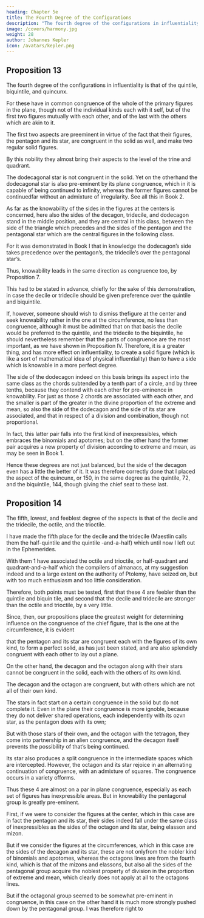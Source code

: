 ```yaml
---
heading: Chapter 5e
title: The Fourth Degree of the Configurations
description: "The fourth degree of the configurations in influentiality is that of the quintile, biquintile, and quincunx"
image: /covers/harmony.jpg
weight: 28
author: Johannes Kepler
icon: /avatars/kepler.png
---
```




## Proposition 13

The fourth degree of the configurations in influentiality is that of the quintile, biquintile, and quincunx.

For these have in common congruence of the whole of the primary figures in the plane, though not of the individual kinds each with it self, but of the first two figures mutually with each other, and of the last with the others which are akin to it. 

The first two aspects are preeminent in virtue of the fact that their figures, the pentagon and its star, are congruent in the solid as well, and make two regular solid figures. 

By this nobility they almost bring their aspects to the level of the trine and quadrant. 

The dodecagonal star is not congruent in the solid. Yet on the otherhand the dodecagonal star is also pre-eminent by its plane congruence, which in it is capable of being continued to infinity, whereas the former figures cannot be continuedfar without an admixture of irregularity. See all this in Book 2. 

As far as the knowability of the sides in the figures at the centers is concerned, here also the sides of the decagon, tridecile, and dodecagon stand in the middle position, and they are central in this class, between the side of the triangle which precedes and the sides of the pentagon and the pentagonal star which are the central figures in the following class. 

For it was demonstrated in Book I that in knowledge the dodecagon’s side takes precedence over the pentagon’s, the tridecile’s over the pentagonal star’s. 

Thus, knowability leads in the same direction as congruence too, by Proposition 7. 

This had to be stated in advance, chiefly for the sake of this demonstration, in case the decile or tridecile should be given preference over the quintile and biquintile. 

If, however, someone should wish to dismiss thefigure at the center and seek knowability rather in the one at the circumference, no less than congruence, although it must be admitted that on that basis the decile would be preferred to the quintile, and the tridecile to the biquintile, he should nevertheless remember that the parts of congruence are the most important, as we have shown in Proposition IV. Therefore, it is a greater thing, and has more effect on influentiality, to create a solid figure (which is like a sort of mathematical idea of physical influentiality) than to have a side which is knowable in a more perfect degree. 

The side of the dodecagon indeed on this basis brings its aspect into the same class as the chords subtended by a tenth part of a circle, and by three tenths, because they contend with each other for pre-eminence in knowability. For just as those 2 chords are associated with each other, and the smaller is part of the greater in the divine proportion of the extreme and mean, so also the side of the dodecagon and the side of its star are associated, and that in respect of a division and combination, though not proportional. 

In fact, this latter pair falls into the first kind of inexpressibles, which embraces the binomials and apotomes; but on the other hand the former pair acquires a new property of division according to extreme and mean, as may be seen in Book 1. 

Hence these degrees are not just balanced, but the side of the decagon even has a little the better of it. It was therefore correctly done that I placed the aspect of the quincunx, or 150, in the same degree as the quintile,
72, and the biquintile, 144, though giving the chief seat to these last.


## Proposition 14

The fifth, lowest, and feeblest degree of the aspects is that of the decile and the tridecile, the octile, and the trioctile. 

I have made the fifth place for the decile and the tridecile (Maestlin calls them the half-quintile and the quintile -and-a-half) which until now I left out in the Ephemerides. 

With them 1 have associated the octile and trioctile, or half-quadrant and quadrant-and-a-half which the compilers of almanacs, at my suggestion indeed and to a large extent on the authority of Ptolemy,
have seized on, but with too much enthusiasm and too little consideration.

Therefore, both points must be tested, first that these 4 are feebler than the quintile and biquin­
tile, and second that the decile and tridecile are stronger than the octile
and trioctile, by a very little. 

Since, then, our propositions place the greatest weight for determining influence on the congruence
of the chief figure, that is the one at the circumference, it is evident 

that the pentagon and its star are congruent each with the figures of its own kind, to form a perfect solid, as has just been stated, and are also splendidly congruent with each other to lay out a plane.

On the other hand, the decagon and the octagon along with their stars cannot be congruent in the solid, each
with the others of its own kind. 

The decagon and the octagon are congruent, but with others which are not all of their own kind. 

The stars in fact start on a certain congruence in the solid but do not complete it. Even in the plane their congruence is more ignoble, because they do not deliver shared operations, each independently with its ozvn star, as the pentagon does with its own; 

But with those stars of their own, and the octagon with the tetragon, they come into partnership in an alien congruence, and the decagon itself prevents the possibility of that’s being continued. 

Its star also produces a split congruence in the intermediate spaces which are intercepted. However, the octagon and its star rejoice in an alternating continuation of congruence, with an admixture of squares. The congruence occurs in a variety offorms. 

Thus these 4 are almost on a par in plane congruence, especially as each set of figures has inexpressible areas.
But in knowability the pentagonal group is greatly pre-eminent.

First, if we were to consider the figures at the center, which in this case are in fact the pentagon and its star, their sides indeed fall under the same class of inexpressibles as the sides of the octagon and its star, being elasson and mizon.

But if we consider the figures at the circumferences, which in this case are the sides of the decagon and its star, these are not onlyfrom the nobler kind of binomials and apotomes, whereas the octagons lines are from the fourth kind, which is that of the mizons and elassons, but also all the sides of the pentagonal group acquire the noblest property of division in the proportion of extreme and mean, which clearly does not apply at all to the octagons lines.

But if the octagonal group seemed to be somewhat pre-eminent in congruence, in this case on the other hand it is much more strongly pushed down by the pentagonal group. I was therefore right to
